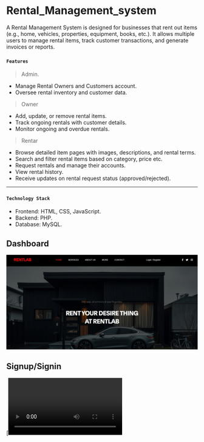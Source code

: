 # Rental_Management_system

A Rental Management System is designed for businesses that rent out items (e.g., home, vehicles, properties, equipment, books, etc.). It allows multiple users to manage rental items, track customer transactions, and generate invoices or reports.

#### `Features`
> Admin.
- Manage Rental Owners and Customers account.
- Oversee rental inventory and customer data.
> Owner
- Add, update, or remove rental items.
- Track ongoing rentals with customer details.
- Monitor ongoing and overdue rentals.

> Rentar
- Browse detailed item pages with images, descriptions, and rental terms.
- Search and filter rental items based on category, price etc.
- Request rentals and manage their accounts.
- View rental history.
- Receive updates on rental request status (approved/rejected).
---
#### `Technology Stack` 

- Frontend: HTML, CSS, JavaScript.
- Backend: PHP.
- Database: MySQL.

## Dashboard
![image alt](https://github.com/muzahidulsaki/Rental_Management_system/blob/main/images/img/dashboard1.jpg?raw=true)

## Signup/Signin
[![Watch the video](https://github.com/muzahidulsaki/Rental_Management_system/blob/93fa4d27706132bcd9cde1fcd945a3280314d0f9/images/img/signuologin.mp4)
